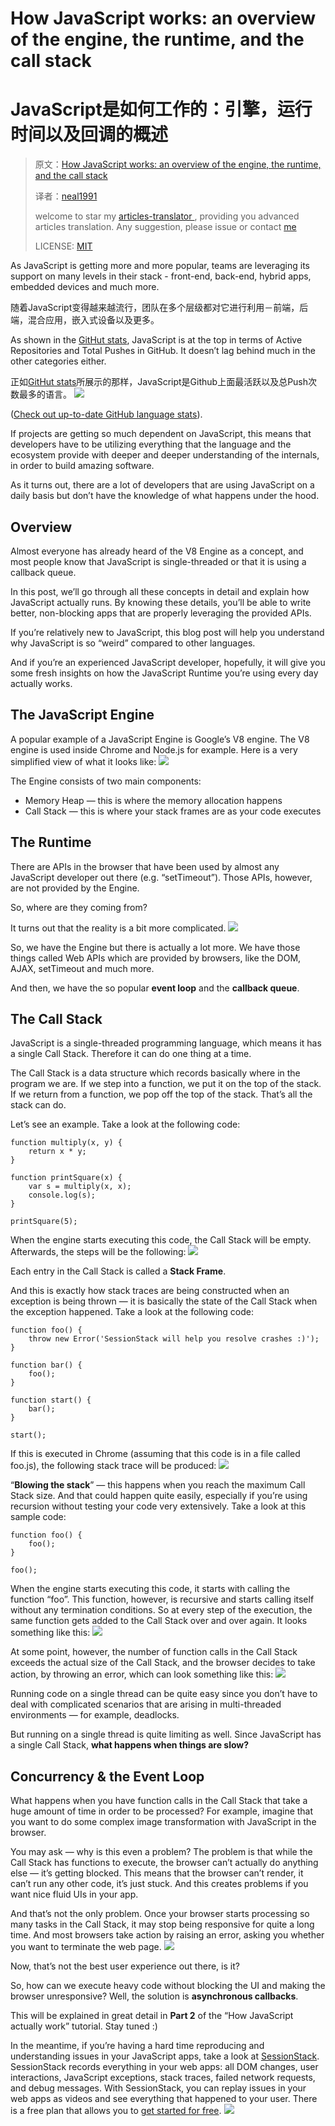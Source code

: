 # How JavaScript works: an overview of the engine, the runtime, and the call stack 
# JavaScript是如何工作的：引擎，运行时间以及回调的概述

> 原文：[How JavaScript works: an overview of the engine, the runtime, and the call stack](https://blog.sessionstack.com/how-does-javascript-actually-work-part-1-b0bacc073cf)
>
> 译者：[neal1991](https://github.com/neal1991)
>
> welcome to star my [articles-translator ](https://github.com/neal1991), providing you advanced articles translation. Any suggestion, please issue or contact [me](mailto:bing@stu.ecnu.edu.cn)
>
> LICENSE: [MIT](https://opensource.org/licenses/MIT)

As JavaScript is getting more and more popular, teams are leveraging its support on many levels in their stack - front-end, back-end, hybrid apps, embedded devices and much more.

随着JavaScript变得越来越流行，团队在多个层级都对它进行利用－前端，后端，混合应用，嵌入式设备以及更多。

As shown in the [GitHut stats](http://githut.info/), JavaScript is at the top in terms of Active Repositories and Total Pushes in GitHub. It doesn’t lag behind much in the other categories either.

正如[GitHut stats](http://githut.info/)所展示的那样，JavaScript是Github上面最活跃以及总Push次数最多的语言。
![](https://cdn-images-1.medium.com/max/3036/1*Zf4reZZJ9DCKsXf5CSXghg.png) 


([Check out up-to-date GitHub language stats](https://madnight.github.io/githut/)).

If projects are getting so much dependent on JavaScript, this means that developers have to be utilizing everything that the language and the ecosystem provide with deeper and deeper understanding of the internals, in order to build amazing software.

As it turns out, there are a lot of developers that are using JavaScript on a daily basis but don’t have the knowledge of what happens under the hood.
## Overview 


Almost everyone has already heard of the V8 Engine as a concept, and most people know that JavaScript is single-threaded or that it is using a callback queue.

In this post, we’ll go through all these concepts in detail and explain how JavaScript actually runs. By knowing these details, you’ll be able to write better, non-blocking apps that are properly leveraging the provided APIs.

If you’re relatively new to JavaScript, this blog post will help you understand why JavaScript is so “weird” compared to other languages.

And if you’re an experienced JavaScript developer, hopefully, it will give you some fresh insights on how the JavaScript Runtime you’re using every day actually works.
## **The JavaScript Engine** 


A popular example of a JavaScript Engine is Google’s V8 engine. The V8 engine is used inside Chrome and Node.js for example. Here is a very simplified view of what it looks like:
![](https://cdn-images-1.medium.com/max/2048/1*OnH_DlbNAPvB9KLxUCyMsA.png) 


The Engine consists of two main components:
* Memory Heap — this is where the memory allocation happens
* Call Stack — this is where your stack frames are as your code executes
## **The Runtime** 


There are APIs in the browser that have been used by almost any JavaScript developer out there (e.g. “setTimeout”). Those APIs, however, are not provided by the Engine.

So, where are they coming from?

It turns out that the reality is a bit more complicated.
![](https://cdn-images-1.medium.com/max/2048/1*4lHHyfEhVB0LnQ3HlhSs8g.png) 


So, we have the Engine but there is actually a lot more. We have those things called Web APIs which are provided by browsers, like the DOM, AJAX, setTimeout and much more.

And then, we have the so popular **event loop** and the **callback queue**.
## The Call Stack 


JavaScript is a single-threaded programming language, which means it has a single Call Stack. Therefore it can do one thing at a time.

The Call Stack is a data structure which records basically where in the program we are. If we step into a function, we put it on the top of the stack. If we return from a function, we pop off the top of the stack. That’s all the stack can do.

Let’s see an example. Take a look at the following code:

    function multiply(x, y) {
        return x * y;
    }
    
    function printSquare(x) {
        var s = multiply(x, x);
        console.log(s);
    }
    
    printSquare(5);

When the engine starts executing this code, the Call Stack will be empty. Afterwards, the steps will be the following:
![](https://cdn-images-1.medium.com/max/2048/1*Yp1KOt_UJ47HChmS9y7KXw.png) 


Each entry in the Call Stack is called a **Stack Frame**.

And this is exactly how stack traces are being constructed when an exception is being thrown — it is basically the state of the Call Stack when the exception happened. Take a look at the following code:

    function foo() {
        throw new Error('SessionStack will help you resolve crashes :)');
    }
    
    function bar() {
        foo();
    }
    
    function start() {
        bar();
    }
    
    start();

If this is executed in Chrome (assuming that this code is in a file called foo.js), the following stack trace will be produced:
![](https://cdn-images-1.medium.com/max/2000/1*T-W_ihvl-9rG4dn18kP3Qw.png) 


“**Blowing the stack**” — this happens when you reach the maximum Call Stack size. And that could happen quite easily, especially if you’re using recursion without testing your code very extensively. Take a look at this sample code:

    function foo() {
        foo();
    }
    
    foo();

When the engine starts executing this code, it starts with calling the function “foo”. This function, however, is recursive and starts calling itself without any termination conditions. So at every step of the execution, the same function gets added to the Call Stack over and over again. It looks something like this:
![](https://cdn-images-1.medium.com/max/2048/1*AycFMDy9tlDmNoc5LXd9-g.png) 


At some point, however, the number of function calls in the Call Stack exceeds the actual size of the Call Stack, and the browser decides to take action, by throwing an error, which can look something like this:
![](https://cdn-images-1.medium.com/max/2000/1*e0nEd59RPKz9coyY8FX-uw.png) 


Running code on a single thread can be quite easy since you don’t have to deal with complicated scenarios that are arising in multi-threaded environments — for example, deadlocks.

But running on a single thread is quite limiting as well. Since JavaScript has a single Call Stack, **what happens when things are slow?**
## **Concurrency & the Event Loop** 


What happens when you have function calls in the Call Stack that take a huge amount of time in order to be processed? For example, imagine that you want to do some complex image transformation with JavaScript in the browser.

You may ask — why is this even a problem? The problem is that while the Call Stack has functions to execute, the browser can’t actually do anything else — it’s getting blocked. This means that the browser can’t render, it can’t run any other code, it’s just stuck. And this creates problems if you want nice fluid UIs in your app.

And that’s not the only problem. Once your browser starts processing so many tasks in the Call Stack, it may stop being responsive for quite a long time. And most browsers take action by raising an error, asking you whether you want to terminate the web page.
![](https://cdn-images-1.medium.com/max/2000/1*WlMXK3rs_scqKTRV41au7g.jpeg) 


Now, that’s not the best user experience out there, is it?

So, how can we execute heavy code without blocking the UI and making the browser unresponsive? Well, the solution is **asynchronous callbacks**.

This will be explained in great detail in **Part 2** of the “How JavaScript actually work” tutorial. Stay tuned :)

In the meantime, if you’re having a hard time reproducing and understanding issues in your JavaScript apps, take a look at [SessionStack](https://www.sessionstack.com). SessionStack records everything in your web apps: all DOM changes, user interactions, JavaScript exceptions, stack traces, failed network requests, and debug messages. 
With SessionStack, you can replay issues in your web apps as videos and see everything that happened to your user.
There is a free plan that allows you to [get started for free](https://www.sessionstack.com/signup/).
![](https://cdn-images-1.medium.com/max/2062/1*kEQmoMuNBDfZKNSBh0tvRA.png) 

